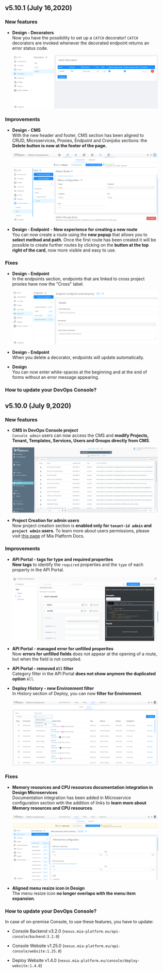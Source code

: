 ## v5.10.1 (July 16,2020)

### New features

* **Design - Decorators**       
    Now you have the possibility to set up a `CATCH` decorator! `CATCH` decorators are invoked whenever the decorated endpoint returns an error status code.

    ![hook-catch](img/hook-catch.PNG)


### Improvements

* **Design - CMS**     
    With the new header and footer, CMS section has been aligned to CRUD, Microservices, Proxies, Endpoint and Cronjobs sections: the **Delete button is now at the footer of the page.**

    ![header-footer-CMS](img/header-footer-CMS.PNG)

* **Design - Endpoint** - **New experience for creating a new route**     
    You can now create a route using the **new popup** that allows you to **select method and path**. Once the first route has been created it will be possible to create further routes by clicking on the **button at the top right of the card**, now more visible and easy to use.



### Fixes

* **Design - Endpoint**       
    In the endpoints section, endpoints that are linked to cross project proxies have now the "Cross" label.

    ![endpoint_proxy](img/endpoint_proxy.PNG)

* **Design - Endpoint**    
    When you delete a decorator, endpoints will update automatically.

* **Design**    
    You can now enter white-spaces at the beginning and at the end of forms without an error message appearing.

### How to update your DevOps Console?


## v5.10.0 (July 9,2020)

### New features

* **CMS in DevOps Console project**       
    `Console admin` users can now access the CMS and **modify Projects, Tenant, Templates, Services, Users and Groups directly from CMS**.

    ![cms-project](img/cms-project.png)

* **Project Creation for admin users**        
    Now project creation section is **enabled only for `tenant-id admin` and `project admin`  users**. To learn more about users permissions, please visit [this page](https://docs.mia-platform.eu/development_suite/Console%20levels%20and%20permits%20management/) of Mia Platform Docs.

### Improvements

* **API Portal - tags for type and required properties**        
    **New tags** to identify the `required` properties and the `type` of each property in the API Portal.

    ![apiportal-strings](img/apiportal-strings.png)

* **API Portal - managed error for unfilled properites**            
    Now **errors for unfilled fields** does not appear at the opening of a route, but when the field is not compiled.

* **API Portal - removed `All` filter**        
    Category filter in the API Portal **does not show anymore the duplicated option** `All`.

* **Deploy History - new Environment filter**        
    In History section of Deploy, you can now **filter for Environment**.

    ![deploy-filter](img/deploy-filter.png)

### Fixes

* **Memory resources and CPU resources documentation integration in Design Microservices**        
    Documentation integration has been added in Microservice configuration section with the addition of links to **learn more about Memory resources and CPU resources**.

    ![link-resources](img/link-resources.png)

* **Aligned menu resize icon in Design**            
    The menu resize icon **no longer overlaps with the menu item expansion**.


### How to update your DevOps Console?

In case of on-premise Console, to use these features, you have to update:

* Console Backend v3.2.0 (`nexus.mia-platform.eu/api-console/backend:3.2.0`)          

* Console Website v1.25.0 (`nexus.mia-platform.eu/api-console/website:1.25.0`)       

* Deploy Website v1.4.0 (`nexus.mia-platform.eu/console/deploy-website:1.4.0`)       
       
